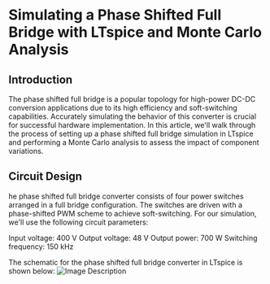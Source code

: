 # Simulating a Phase Shifted Full Bridge with LTspice and Monte Carlo Analysis
## Introduction
The phase shifted full bridge is a popular topology for high-power DC-DC conversion applications due to its high efficiency and soft-switching capabilities. Accurately simulating the behavior of this converter is crucial for successful hardware implementation. In this article, we'll walk through the process of setting up a phase shifted full bridge simulation in LTspice and performing a Monte Carlo analysis to assess the impact of component variations.
## Circuit Design
he phase shifted full bridge converter consists of four power switches arranged in a full bridge configuration. The switches are driven with a phase-shifted PWM scheme to achieve soft-switching. For our simulation, we'll use the following circuit parameters:

Input voltage: 400 V 
Output voltage: 48 V
Output power: 700 W
Switching frequency: 150 kHz

The schematic for the phase shifted full bridge converter in LTspice is shown below:
![Image Description](1A.png)


